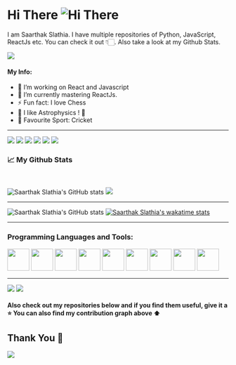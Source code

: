 # Hi There ![ Hi There](https://github.com/Saarthak-Slathia/Saarthak-Slathia/blob/main/waving_hand.gif)
 
I am Saarthak Slathia. I have multiple repositories of Python, JavaScript, ReactJs etc. You can check it out 👇🏻. Also take a look at my Github Stats.

![](https://komarev.com/ghpvc/?username=Saarthak-Slathia)

#### My Info:

- 🔭 I’m working on React and Javascript
- 🌱 I’m currently mastering ReactJs.
- ⚡ Fun fact: I love Chess
- 🚀 I like Astrophysics ! 🌌
- 🏏 Favourite Sport: Cricket

---

![](https://img.shields.io/badge/Java-informational?style=for-the-badge&logo=java&labelColor=06283D&color=06283D&logoColor=ffffff)
![](https://img.shields.io/badge/python-informational?style=for-the-badge&logo=python&labelColor=06283D&color=06283D&logoColor=ffffff)
![](https://img.shields.io/badge/javascript-informational?style=for-the-badge&logo=javascript&labelColor=06283D&color=06283D&logoColor=ffffff)
![](https://img.shields.io/badge/react-informational?style=for-the-badge&logo=react&labelColor=06283D&color=06283D&logoColor=ffffff)
![](https://img.shields.io/badge/html5-informational?style=for-the-badge&logo=html5&labelColor=06283D&color=06283D&logoColor=ffffff)
![](https://img.shields.io/badge/css3-informational?style=for-the-badge&logo=css3&labelColor=06283D&color=06283D&logoColor=ffffff)

### 📈 My Github Stats

 <br/>

   ![Saarthak Slathia's GitHub stats](https://github-readme-stats.vercel.app/api?username=Saarthak-Slathia&theme=gotham&show_icons=true)
   <img src="http://github-readme-streak-stats.herokuapp.com?user=Saarthak-Slathia&theme=gotham&border=61DAFB&fire=DDB80F"/>
 <br/>
 
 ---
 

![Saarthak Slathia's GitHub stats](https://github-readme-stats.vercel.app/api/top-langs?username=Saarthak-Slathia&layout=compact&show_icons=true&show_icons=true&theme=gotham&hide=html,css&langs_count=4)
[![Saarthak Slathia's wakatime stats](https://github-readme-stats.vercel.app/api/wakatime?username=slathia&layout=compact&theme=github_dark)](https://github.com/anuraghazra/github-readme-stats&layuout=compact&theme=gotham)


---


### Programming Languages and Tools: 
 <div>
  <img width="50" src="https://camo.githubusercontent.com/91624b4794cb98081ea55063865721be4b4399472c81e66b89b37fd07aad1d92/68747470733a2f2f696d672e69636f6e73382e636f6d2f636f6c6f722f34382f3030303030302f68746d6c2d352e706e67">
  <img width="50" src="https://camo.githubusercontent.com/dc75aee770dff630309493116eeebd6a39c7042e4e94780a5e6c8f107bebe76f/68747470733a2f2f696d672e69636f6e73382e636f6d2f636f6c6f722f34382f3030303030302f637373332e706e67">

  <img width="50" src="https://camo.githubusercontent.com/84c2586aa67309f6fa224fdf5fdf33a633239375397a8e753ac1e7cc727f5458/68747470733a2f2f696d672e69636f6e73382e636f6d2f636f6c6f722f34382f3030303030302f6a6176617363726970742d2d76312e706e67">
  <img width="50" src="https://camo.githubusercontent.com/0174b03bab13c90e5673eaafbaa2cc273f8f0f8e70c39e660d0db9895f41f7ae/68747470733a2f2f696d672e69636f6e73382e636f6d2f636f6c6f722f34382f3030303030302f626f6f7473747261702e706e67">
 
 <img width="50" src="https://cdn-icons-png.flaticon.com/64/226/226777.png">
 <img width="50" src="https://cdn-icons-png.flaticon.com/512/1126/1126012.png">
 
 <img width="50" src="https://camo.githubusercontent.com/5d6bd5caa91b0cc83df372c1a2c23c15a8a6a3c63bbffb4b2fb54e406cce9fc4/68747470733a2f2f63646e2d69636f6e732d706e672e666c617469636f6e2e636f6d2f3531322f3733332f3733333630392e706e67">
 <img width="50" src="https://camo.githubusercontent.com/446a67a1ebe2f1cba46113cc68f46610c49ab75885c2d19bb4453d70f3534f97/68747470733a2f2f63646e2d69636f6e732d706e672e666c617469636f6e2e636f6d2f36342f3930362f3930363332342e706e67">
 <img width="50" src="https://img.icons8.com/color/48/000000/python.png">
 </div>

---

![](https://github.com/Saarthak-Slathia/Saarthak-Slathia/blob/main/hushed_face.gif)
![](https://github.com/Saarthak-Slathia/Saarthak-Slathia/blob/main/exploding_head.gif)

#### Also check out my repositories below and if you find them useful, give it a ⭐ You can also find my contribution graph above ⬆️
## Thank You 🎉

![](https://github.com/Saarthak-Slathia/Saarthak-Slathia/blob/main/winking_face.gif)
